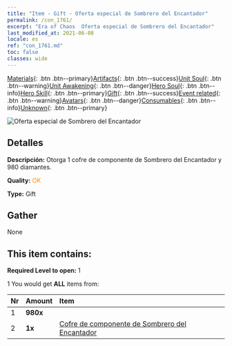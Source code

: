 ```yaml
---
title: "Item - Gift - Oferta especial de Sombrero del Encantador"
permalink: /con_1761/
excerpt: "Era of Chaos  Oferta especial de Sombrero del Encantador"
last_modified_at: 2021-06-08
locale: es
ref: "con_1761.md"
toc: false
classes: wide
---
```

 [Materials](/ItemsES/){: .btn .btn--primary}[Artifacts](/ItemsES/Artifacts/){: .btn .btn--success}[Unit Soul](/ItemsES/UnitSoul/){: .btn .btn--warning}[Unit Awakening](/ItemsES/UnitAwakening/){: .btn .btn--danger}[Hero Soul](/ItemsES/HeroSoul/){: .btn .btn--info}[Hero Skill](/ItemsES/HeroSkill/){: .btn .btn--primary}[Gift](/ItemsES/Gift/){: .btn .btn--success}[Event related](/ItemsES/Events/){: .btn .btn--warning}[Avatars](/ItemsES/Avatars/){: .btn .btn--danger}[Consumables](/ItemsES/Consumables/){: .btn .btn--info}[Unknown](/ItemsES/Unknown/){: .btn .btn--primary}

 ![Oferta especial de Sombrero del Encantador](/images/t/i_907377.png)

## Detalles
 **Descripción:** Otorga 1 cofre de componente de Sombrero del Encantador y 980 diamantes.

 **Quality:** <span style="color: #FF8C00">OK</span>

 **Type:** Gift

## Gather

  None

## This item contains:

 **Required Level to open:** 1

 1 You would get **ALL** items  from:

  | Nr | Amount |     Item    |
  |:---|:-------|:------------|
  | 1 |  **980x** | <i class="fas fa-gem"/> |  | 
  | 2 |  **1x** | [Cofre de componente de Sombrero del Encantador](/ItemsES/con_1359/) |  | 
